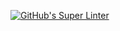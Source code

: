 [![GitHub's Super Linter](https://github.com/ICS20-Programming-EmmaJ/Unit1-02-Images-in-HTML/workflows/GitHub's%20Super%20Linter/badge.svg)](https://github.com/ICS20-Programming-EmmaJ/Unit1-02-Images-in-HTML/actions)